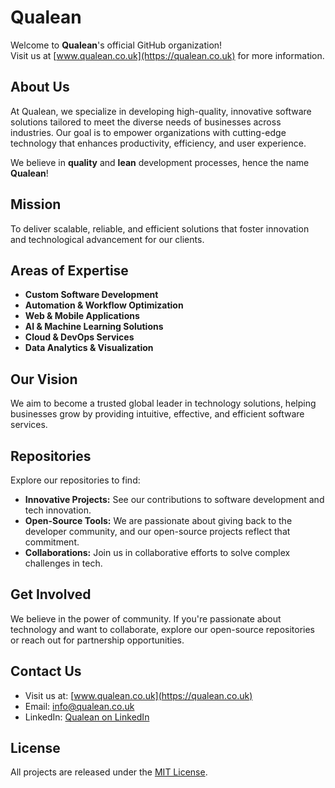 # Qualean

Welcome to **Qualean**'s official GitHub organization!  
Visit us at [www.qualean.co.uk](https://qualean.co.uk) for more information.

## About Us

At Qualean, we specialize in developing high-quality, innovative software solutions tailored to meet the diverse needs of businesses across industries. Our goal is to empower organizations with cutting-edge technology that enhances productivity, efficiency, and user experience.

We believe in **quality** and **lean** development processes, hence the name **Qualean**!

## Mission

To deliver scalable, reliable, and efficient solutions that foster innovation and technological advancement for our clients.

## Areas of Expertise

- **Custom Software Development**
- **Automation & Workflow Optimization**
- **Web & Mobile Applications**
- **AI & Machine Learning Solutions**
- **Cloud & DevOps Services**
- **Data Analytics & Visualization**

## Our Vision

We aim to become a trusted global leader in technology solutions, helping businesses grow by providing intuitive, effective, and efficient software services.

## Repositories

Explore our repositories to find:

- **Innovative Projects:** See our contributions to software development and tech innovation.
- **Open-Source Tools:** We are passionate about giving back to the developer community, and our open-source projects reflect that commitment.
- **Collaborations:** Join us in collaborative efforts to solve complex challenges in tech.

## Get Involved

We believe in the power of community. If you're passionate about technology and want to collaborate, explore our open-source repositories or reach out for partnership opportunities.

## Contact Us

- Visit us at: [www.qualean.co.uk](https://qualean.co.uk)
- Email: [info@qualean.co.uk](mailto:info@qualean.co.uk)
- LinkedIn: [Qualean on LinkedIn](https://www.linkedin.com/company/qualean)

## License

All projects are released under the [MIT License](LICENSE).
